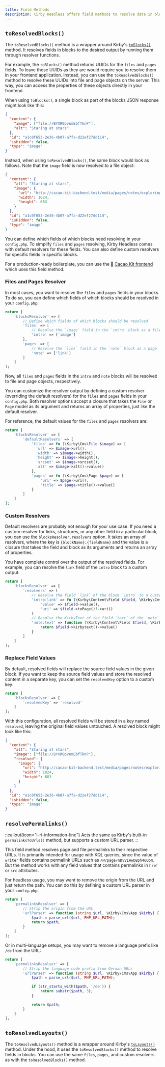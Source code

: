 ```yaml
---
title: Field Methods
description: Kirby Headless offers field methods to resolve data in blocks and layouts.
---
```


## `toResolvedBlocks()`

The `toResolvedBlocks()` method is a wrapper around Kirby's [`toBlocks()`](https://getkirby.com/docs/reference/templates/field-methods/to-blocks) method. It resolves fields in blocks to the desired output by running them through resolver functions.

For example, the `toBlocks()` method returns UUIDs for the `files` and `pages` fields. To leave these UUIDs as they are would require you to resolve them in your frontend application. Instead, you can use the `toResolvedBlocks()` method to resolve these UUIDs into file and page objects on the server. This way, you can access the properties of these objects directly in your frontend.

When using `toBlocks()`, a single block as part of the blocks JSON response might look like this:

```json
{
  "content": {
    "image": ["file://BYXR0pvumEbfTknP"],
    "alt": "Staring at stars"
  },
  "id": "a1c0f653-2e36-4b07-a7fa-d22ef27dd114",
  "isHidden": false,
  "type": "image"
}
```

Instead, when using `toResolvedBlocks()`, the same block would look as follows. Note that the `image` field is now resolved to a file object:

```json
{
  "content": {
    "alt": "Staring at stars",
    "image": {
      "url": "http://cacao-kit-backend.test/media/pages/notes/exploring-the-universe/a6c422e141-1714659501/tent-in-the-woods.jpg",
      "width": 1024,
      "height": 683
    }
  },
  "id": "a1c0f653-2e36-4b07-a7fa-d22ef27dd114",
  "isHidden": false,
  "type": "image"
}
```

You can define which fields of which blocks need resolving in your `config.php`. To simplify `files` and `pages` resolving, Kirby Headless comes with default resolvers for these fields. You can also define custom resolvers for specific fields in specific blocks.

For a production-ready boilerplate, you can use the 🍫 [Cacao Kit frontend](https://github.com/johannschopplich/cacao-kit-frontend) which uses this field method.

### Files and Pages Resolver

In most cases, you want to resolve the `files` and `pages` fields in your blocks. To do so, you can define which fields of which blocks should be resolved in your `config.php`:

```php [config.php]
return [
    'blocksResolver' => [
        // Define which fields of which blocks should be resolved
        'files' => [
            // Resolve the `image` field in the `intro` block as a file
            'intro' => ['image']
        ],
        'pages' => [
            // Resolve the `link` field in the `note` block as a page
            'note' => ['link']
        ]
    ]
];
```

Now, all `files` and `pages` fields in the `intro` and `note` blocks will be resolved to file and page objects, respectively.

You can customize the resolver output by defining a custom resolver (overriding the default resolvers) for the `files` and `pages` fields in your `config.php`. Both resolver options accept a closure that takes the `File` or `Page` model as its argument and returns an array of properties, just like the default resolver.

For reference, the default values for the `files` and `pages` resolvers are:

```php [config.php]
return [
    'blocksResolver' => [
        'defaultResolvers' => [
            'files' => fn (\Kirby\Cms\File $image) => [
              'url' => $image->url(),
              'width' => $image->width(),
              'height' => $image->height(),
              'srcset' => $image->srcset(),
              'alt' => $image->alt()->value()
            ],
            'pages' => fn (\Kirby\Cms\Page $page) => [
                'uri' => $page->uri(),
                'title' => $page->title()->value()
            ]
        ]
    ]
];
```

### Custom Resolvers

Default resolvers are probably not enough for your use case. If you need a custom resolver for links, structures, or any other field in a particular block, you can use the `blocksResolver.resolvers` option. It takes an array of resolvers, where the key is `{blockName}:{fieldName}` and the value is a closure that takes the field and block as its arguments and returns an array of properties.

You have complete control over the output of the resolved fields. For example, you can resolve the `link` field of the `intro` block to a custom output:

```php [config.php]
return [
    'blocksResolver' => [
        'resolvers' => [
            // Resolve the field `link` of the block `intro` to a custom output
            'intro:link' => fn (\Kirby\Content\Field $field, \Kirby\Cms\Block $block) => [
                'value' => $field->value(),
                'uri' => $field->toPage()?->uri()
            ]
            // Resolve the KirbyText of the field `text` of the `note` block
            'note:text' => function (\Kirby\Content\Field $field, \Kirby\Cms\Block $block) {
                return $field->kirbytext()->value()
            }
        ]
    ]
];
```

### Replace Field Values

By default, resolved fields will replace the source field values in the given block. If you want to keep the source field values and store the resolved content in a separate key, you can set the `resolvedKey` option to a custom key:

```php [config.php]
return [
    'blocksResolver' => [
        'resolvedKey' => 'resolved'
    ]
];
```

With this configuration, all resolved fields will be stored in a key named `resolved`, leaving the original field values untouched. A resolved block might look like this:

```json
{
  "content": {
    "alt": "Staring at stars",
    "image": ["file://BYXR0pvumEbfTknP"],
    "resolved": {
      "image": {
        "url": "http://cacao-kit-backend.test/media/pages/notes/exploring-the-universe/a6c422e141-1714659501/tent-in-the-woods.jpg",
        "width": 1024,
        "height": 683
      }
    }
  },
  "id": "a1c0f653-2e36-4b07-a7fa-d22ef27dd114",
  "isHidden": false,
  "type": "image"
}
```

## `resolvePermalinks()`

::callout{icon="i-ri-information-line"}
Acts the same as Kirby's built-in `permalinksToUrls()` method, but supports a custom URL parser.
::

This field method resolves page and file permalinks to their respective URLs. It is primarily intended for usage with KQL queries, since the value of `writer` fields contains permalink URLs such as `/@/page/nDvVIAwDBph4uOpm`. But the method works with any field values that contains permalinks in `href` or `src` attributes.

For headless usage, you may want to remove the origin from the URL and just return the path. You can do this by defining a custom URL parser in your `config.php`:

```php [config.php]
return [
    'permalinksResolver' => [
        // Strip the origin from the URL
        'urlParser' => function (string $url, \Kirby\Cms\App $kirby) {
            $path = parse_url($url, PHP_URL_PATH);
            return $path;
        }
    ]
];
```

Or in multi-language setups, you may want to remove a language prefix like `/de` from the URL:

```php [config.php]
return [
    'permalinksResolver' => [
        // Strip the language code prefix from German URLs
        'urlParser' => function (string $url, \Kirby\Cms\App $kirby) {
            $path = parse_url($url, PHP_URL_PATH);

            if (str_starts_with($path, '/de')) {
                return substr($path, 3);
            }

            return $path;
        }
    ]
];
```

## `toResolvedLayouts()`

The `toResolvedLayouts()` method is a wrapper around Kirby's [`toLayouts()`](https://getkirby.com/docs/reference/templates/field-methods/to-layouts) method. Under the hood, it uses the `toResolvedBlocks()` method to resolve fields in blocks. You can use the same `files`, `pages`, and custom resolvers as with the `toResolvedBlocks()` method.
